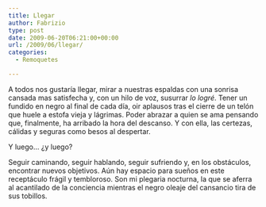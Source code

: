 ```yaml
---
title: Llegar
author: Fabrizio
type: post
date: 2009-06-20T06:21:00+00:00
url: /2009/06/llegar/
categories:
  - Remoquetes

---
```

A todos nos gustaría llegar, mirar a nuestras espaldas con una sonrisa cansada mas satisfecha y, con un hilo de voz, susurrar _lo logré_. Tener un fundido en negro al final de cada día, oir aplausos tras el cierre de un telón que huele a estofa vieja y lágrimas. Poder abrazar a quien se ama pensando que, finalmente, ha arribado la hora del descanso. Y con ella, las certezas, cálidas y seguras como besos al despertar.

Y luego… ¿y luego?

Seguir caminando, seguir hablando, seguir sufriendo y, en los obstáculos, encontrar nuevos objetivos. Aún hay espacio para sueños en este receptáculo frágil y tembloroso. Son mi plegaria nocturna, la que se aferra al acantilado de la conciencia mientras el negro oleaje del cansancio tira de sus tobillos.